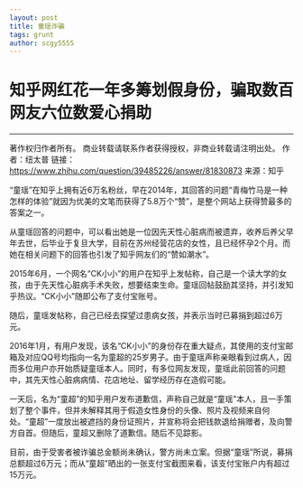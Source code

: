 ```yaml
---
layout: post
title: 童瑶诈骗
tags: grunt
author: scgy5555
---
```


# 知乎网红花一年多筹划假身份，骗取数百网友六位数爱心捐助

- - -

著作权归作者所有。
商业转载请联系作者获得授权，非商业转载请注明出处。
作者：纽太普
链接：https://www.zhihu.com/question/39485226/answer/81830873
来源：知乎

“童瑶”在知乎上拥有近6万名粉丝，早在2014年，其回答的问题“青梅竹马是一种怎样的体验”就因为优美的文笔而获得了5.8万个“赞”，是整个网站上获得赞最多的答案之一。   
 
从童瑶回答的问题中，可以看出她是一位因先天性心脏病而被遗弃，收养后养父早年去世，后毕业于复旦大学，目前在苏州经营花店的女性，且已经怀孕2个月。而她在相关问题下的回答也引发了知乎网友们的“赞如潮水”。   
 
2015年6月，一个网名“CK小小”的用户在知乎上发帖称，自己是一个读大学的女孩，由于先天性心脏病手术失败，想要结束生命。童瑶回帖鼓励其坚持，并引发知乎热议。“CK小小”随即公布了支付宝账号。   
 
随后，童瑶发帖称，自己已经去探望过患病女孩，并表示当时已募捐到超过6万元。   

 
2016年1月，有用户发现，该名“CK小小”的身份存在重大疑点，其使用的支付宝邮箱及对应QQ号均指向一名为童超的25岁男子。由于童瑶声称亲眼看到过病人，因而多位用户亦开始质疑童瑶本人。同时，有多位网友发现，童瑶此前回答的问题中，其先天性心脏病病情、花店地址、留学经历存在造假可能。   

 
一天后，名为“童超”的知乎用户发布道歉信，声称自己就是“童瑶”本人，且一手策划了整个事件，但并未解释其用于假造女性身份的头像、照片及视频来自何处。“童超”一度放出被遮挡的身份证照片，并宣称将会把钱款退给捐赠者，及向警方自首。但随后，童超又删除了道歉信。随后不见踪影。   
 
目前，由于受害者被诈骗总金额尚未确认，警方尚未立案。但据“童瑶”所说，募捐总额超过6万元；而从“童超”晒出的一张支付宝截图来看，该支付宝账户内有超过15万元。